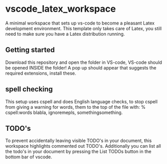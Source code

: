 # vscode_latex_workspace

A minimal workspace that sets up vs-code to become a pleasant Latex development environment. This template only takes care of Latex, you still need to make sure you have a Latex distribution running.

## Getting started

Download this repository and open the folder in VS-code, VS-code should be opened INSIDE the folder!
A pop up should appear that suggests the required extensions, install these.

## spell checking

This setup uses cspell and does English language checks,
to stop cspell from giving a warning for words, them to the top of the file with:
% cspell:words blabla, ignoremepls, somethingsomething.

## TODO's

To prevent accidentally leaving visible TODO's in your document, this workspace highlights commented out TODO's.
Additionally you can list all the todo's in your document by pressing the List TODOs button in the bottom bar of vscode.
